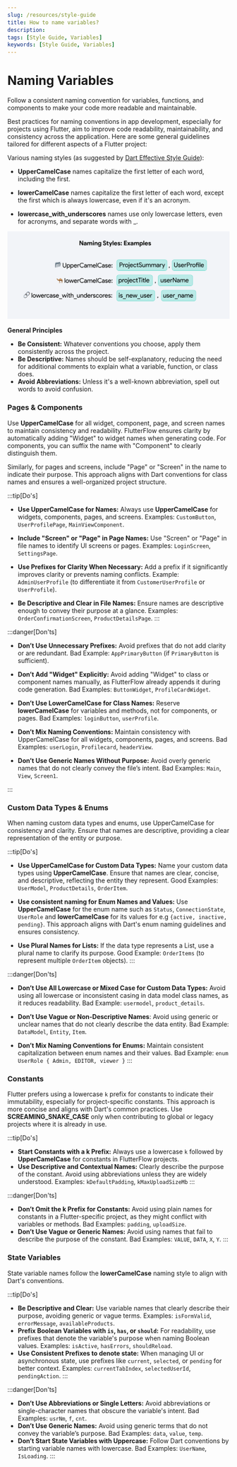 ```yaml
---
slug: /resources/style-guide
title: How to name variables? 
description: 
tags: [Style Guide, Variables]
keywords: [Style Guide, Variables]
---
```


# Naming Variables

Follow a consistent naming convention for variables, functions, and components to make your code more readable and maintainable.

Best practices for naming conventions in app development, especially for projects using Flutter, aim to improve code readability, maintainability, and consistency across the application. Here are some general guidelines tailored for different aspects of a Flutter project:

Various naming styles (as suggested by [Dart Effective Style Guide](https://dart.dev/effective-dart/style#identifiers)):

- **UpperCamelCase** names capitalize the first letter of each word, including the first.

- **lowerCamelCase** names capitalize the first letter of each word, except the first which is always lowercase, even if it's an acronym.

- **lowercase_with_underscores** names use only lowercase letters, even for acronyms, and separate words with _.

![various-naming-styles.png](imgs/various-naming-styles.png)

**General Principles**
- **Be Consistent:** Whatever conventions you choose, apply them consistently across the project.
- **Be Descriptive:** Names should be self-explanatory, reducing the need for additional comments to explain what a variable, function, or class does.
- **Avoid Abbreviations:** Unless it's a well-known abbreviation, spell out words to avoid confusion.



### Pages & Components
Use **UpperCamelCase** for all widget, component, page, and screen names to maintain consistency and readability. FlutterFlow ensures clarity by automatically adding "Widget" to widget names when generating code. For components, you can suffix the name with "Component" to clearly distinguish them. 

Similarly, for pages and screens, include "Page" or "Screen" in the name to indicate their purpose. This approach aligns with Dart conventions for class names and ensures a well-organized project structure.

:::tip[Do's]
- **Use UpperCamelCase for Names:** Always use **UpperCamelCase** for widgets, components, pages, and screens. Examples: `CustomButton`, `UserProfilePage`, `MainViewComponent`.

- **Include "Screen" or "Page" in Page Names:** Use "Screen" or "Page" in file names to identify UI screens or pages. Examples: `LoginScreen`, `SettingsPage`.

- **Use Prefixes for Clarity When Necessary:** Add a prefix if it significantly improves clarity or prevents naming conflicts. Example: `AdminUserProfile` (to differentiate it from `CustomerUserProfile` or `UserProfile`).

- **Be Descriptive and Clear in File Names:** Ensure names are descriptive enough to convey their purpose at a glance. Examples: `OrderConfirmationScreen`, `ProductDetailsPage`.
:::

:::danger[Don'ts]
- **Don’t Use Unnecessary Prefixes:** Avoid prefixes that do not add clarity or are redundant. Bad Example: `AppPrimaryButton` (if `PrimaryButton` is sufficient).

- **Don’t Add "Widget" Explicitly:** Avoid adding "Widget" to class or component names manually, as FlutterFlow already appends it during code generation. Bad Examples: `ButtonWidget`, `ProfileCardWidget`.

- **Don’t Use LowerCamelCase for Class Names:** Reserve **lowerCamelCase** for variables and methods, not for components, or pages. Bad Examples: `loginButton`, `userProfile`.

- **Don’t Mix Naming Conventions:** Maintain consistency with UpperCamelCase for all widgets, components, pages, and screens. Bad Examples: `userLogin`, `Profilecard`, `headerView`.

- **Don’t Use Generic Names Without Purpose:** Avoid overly generic names that do not clearly convey the file’s intent. Bad Examples: `Main`, `View`, `Screen1`.

:::

### Custom Data Types & Enums

When naming custom data types and enums, use UpperCamelCase for consistency and clarity. Ensure that names are descriptive, providing a clear representation of the entity or purpose.

:::tip[Do's]

- **Use UpperCamelCase for Custom Data Types:** Name your custom data types using **UpperCamelCase**. Ensure that names are clear, concise, and descriptive, reflecting the entity they represent. Good Examples: `UserModel`, `ProductDetails`, `OrderItem`.

- **Use consistent naming for Enum Names and Values:** Use **UpperCamelCase** for the enum name such as `Status`, `ConnectionState`, `UserRole` and **lowerCamelCase** for its values for e.g `{active, inactive, pending}`. This approach aligns with Dart's enum naming guidelines and ensures consistency.

- **Use Plural Names for Lists:** If the data type represents a List, use a plural name to clarify its purpose. Good Example: `OrderItems` (to represent multiple `OrderItem` objects).
:::

:::danger[Don'ts]

- **Don’t Use All Lowercase or Mixed Case for Custom Data Types:** Avoid using all lowercase or inconsistent casing in data model class names, as it reduces readability. Bad Example: `usermodel`, `product_details`.

- **Don’t Use Vague or Non-Descriptive Names**: Avoid using generic or unclear names that do not clearly describe the data entity. Bad Example: `DataModel`, `Entity`, `Item`.

- **Don’t Mix Naming Conventions for Enums:** Maintain consistent capitalization between enum names and their values. Bad Example: `enum UserRole { Admin, EDITOR, viewer }`
:::

### Constants

Flutter prefers using a lowercase `k` prefix for constants to indicate their immutability, especially for project-specific constants. This approach is more concise and aligns with Dart's common practices. Use **SCREAMING_SNAKE_CASE** only when contributing to global or legacy projects where it is already in use.

:::tip[Do's]
- **Start Constants with a k Prefix:** Always use a lowercase `k` followed by **UpperCamelCase** for constants in FlutterFlow projects.
- **Use Descriptive and Contextual Names:** Clearly describe the purpose of the constant. Avoid using abbreviations unless they are widely understood. Examples: `kDefaultPadding`, `kMaxUploadSizeMb`
:::

:::danger[Don'ts]
- **Don’t Omit the k Prefix for Constants:** Avoid using plain names for constants in a Flutter-specific project, as they might conflict with variables or methods. Bad Examples: `padding`, `uploadSize`.
- **Don’t Use Vague or Generic Names:** Avoid using names that fail to describe the purpose of the constant. Bad Examples: `VALUE`, `DATA`, `X`, `Y`.
:::

### State Variables 

State variable names follow the **lowerCamelCase** naming style to align with Dart's conventions.

:::tip[Do's]
- **Be Descriptive and Clear:** Use variable names that clearly describe their purpose, avoiding generic or vague terms. Examples: `isFormValid`, `errorMessage`, `availableProducts`.
- **Prefix Boolean Variables with `is`, `has`, or `should`:** For readability, use prefixes that denote the variable's purpose when naming Boolean values. Examples: `isActive`, `hasErrors`, `shouldReload`.
- **Use Consistent Prefixes to denote state:** When managing UI or asynchronous state, use prefixes like `current`, `selected`, or `pending` for better context. Examples: `currentTabIndex`, `selectedUserId`, `pendingAction`.
:::

:::danger[Don'ts]
- **Don’t Use Abbreviations or Single Letters:** Avoid abbreviations or single-character names that obscure the variable's intent. Bad Examples: `usrNm`, `f`, `cnt`.
- **Don’t Use Generic Names:** Avoid using generic terms that do not convey the variable’s purpose. Bad Examples: `data`, `value`, `temp`.
- **Don’t Start State Variables with Uppercase:** Follow Dart conventions by starting variable names with lowercase. Bad Examples: `UserName`, `IsLoading`.
:::